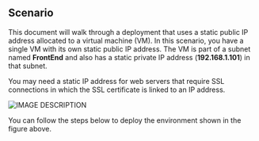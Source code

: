 ## Scenario
This document will walk through a deployment that uses a static public IP address allocated to a virtual machine (VM). In this scenario, you have a single VM with its own static public IP address. The VM is part of a subnet named **FrontEnd** and also has a static private IP address (**192.168.1.101**) in that subnet.

You may need a static IP address for web servers that require SSL connections in which the SSL certificate is linked to an IP address. 

![IMAGE DESCRIPTION](./media/virtual-network-deploy-static-pip-scenario-include/figure1.png)

You can follow the steps below to deploy the environment shown in the figure above.